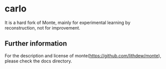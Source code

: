 # carlo

It is a hard fork of Monte, mainly for experimental learning by reconstruction, not for improvement.

## Further information
For the description and license of monte(https://github.com/lithdew/monte), please check the docs directory.
